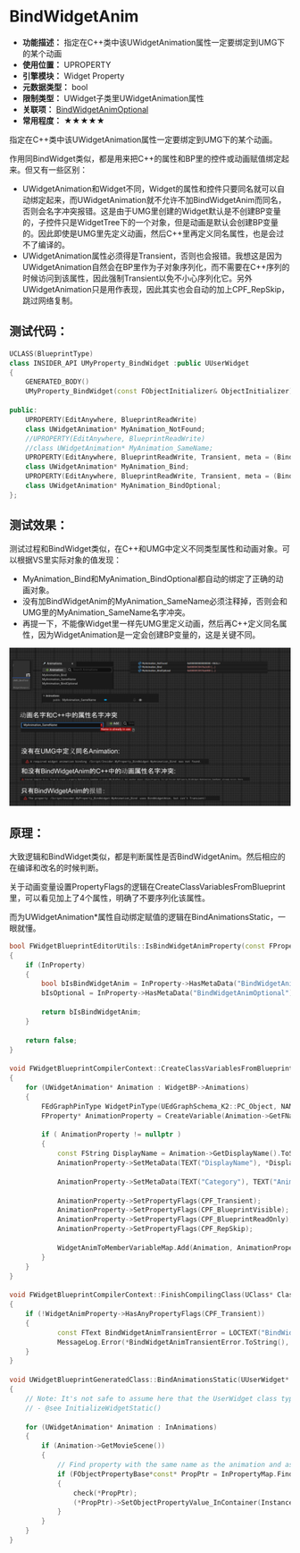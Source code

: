 ﻿# BindWidgetAnim

- **功能描述：** 指定在C++类中该UWidgetAnimation属性一定要绑定到UMG下的某个动画
- **使用位置：** UPROPERTY
- **引擎模块：** Widget Property
- **元数据类型：** bool
- **限制类型：** UWidget子类里UWidgetAnimation属性
- **关联项：** [BindWidgetAnimOptional](#Meta_Widget_BindWidgetAnimOptional)
- **常用程度：** ★★★★★

指定在C++类中该UWidgetAnimation属性一定要绑定到UMG下的某个动画。

作用同BindWidget类似，都是用来把C++的属性和BP里的控件或动画赋值绑定起来。但又有一些区别：

- UWidgetAnimation和Widget不同，Widget的属性和控件只要同名就可以自动绑定起来，而UWidgetAnimation就不允许不加BindWidgetAnim而同名，否则会名字冲突报错。这是由于UMG里创建的Widget默认是不创建BP变量的，子控件只是WidgetTree下的一个对象，但是动画是默认会创建BP变量的。因此即使是UMG里先定义动画，然后C++里再定义同名属性，也是会过不了编译的。
- UWidgetAnimation属性必须得是Transient，否则也会报错。我想这是因为UWidgetAnimation自然会在BP里作为子对象序列化，而不需要在C++序列的时候访问到该属性，因此强制Transient以免不小心序列化它。另外UWidgetAnimation只是用作表现，因此其实也会自动的加上CPF_RepSkip，跳过网络复制。

## 测试代码：

```cpp
UCLASS(BlueprintType)
class INSIDER_API UMyProperty_BindWidget :public UUserWidget
{
	GENERATED_BODY()
	UMyProperty_BindWidget(const FObjectInitializer& ObjectInitializer);

public:
	UPROPERTY(EditAnywhere, BlueprintReadWrite)
	class UWidgetAnimation* MyAnimation_NotFound;
	//UPROPERTY(EditAnywhere, BlueprintReadWrite)
	//class UWidgetAnimation* MyAnimation_SameName;
	UPROPERTY(EditAnywhere, BlueprintReadWrite, Transient, meta = (BindWidgetAnim))
	class UWidgetAnimation* MyAnimation_Bind;
	UPROPERTY(EditAnywhere, BlueprintReadWrite, Transient, meta = (BindWidgetAnimOptional))
	class UWidgetAnimation* MyAnimation_BindOptional;
};
```

## 测试效果：

测试过程和BindWidget类似，在C++和UMG中定义不同类型属性和动画对象。可以根据VS里实际对象的值发现：

- MyAnimation_Bind和MyAnimation_BindOptional都自动的绑定了正确的动画对象。
- 没有加BindWidgetAnim的MyAnimation_SameName必须注释掉，否则会和UMG里的MyAnimation_SameName名字冲突。
- 再提一下，不能像Widget里一样先UMG里定义动画，然后再C++定义同名属性，因为WidgetAnimation是一定会创建BP变量的，这是关键不同。

![Untitled](Meta_Widget_BindWidgetAnim_Untitled.png)

## 原理：

大致逻辑和BindWidget类似，都是判断属性是否BindWidgetAnim。然后相应的在编译和改名的时候判断。

关于动画变量设置PropertyFlags的逻辑在CreateClassVariablesFromBlueprint里，可以看见加上了4个属性，明确了不要序列化该属性。

而为UWidgetAnimation*属性自动绑定赋值的逻辑在BindAnimationsStatic，一眼就懂。

```cpp
bool FWidgetBlueprintEditorUtils::IsBindWidgetAnimProperty(const FProperty* InProperty, bool& bIsOptional)
{
	if (InProperty)
	{
		bool bIsBindWidgetAnim = InProperty->HasMetaData("BindWidgetAnim") || InProperty->HasMetaData("BindWidgetAnimOptional");
		bIsOptional = InProperty->HasMetaData("BindWidgetAnimOptional");

		return bIsBindWidgetAnim;
	}

	return false;
}

void FWidgetBlueprintCompilerContext::CreateClassVariablesFromBlueprint()
{
	for (UWidgetAnimation* Animation : WidgetBP->Animations)
	{
		FEdGraphPinType WidgetPinType(UEdGraphSchema_K2::PC_Object, NAME_None, Animation->GetClass(), EPinContainerType::None, true, FEdGraphTerminalType());
		FProperty* AnimationProperty = CreateVariable(Animation->GetFName(), WidgetPinType);

		if ( AnimationProperty != nullptr )
		{
			const FString DisplayName = Animation->GetDisplayName().ToString();
			AnimationProperty->SetMetaData(TEXT("DisplayName"), *DisplayName);

			AnimationProperty->SetMetaData(TEXT("Category"), TEXT("Animations"));

			AnimationProperty->SetPropertyFlags(CPF_Transient);
			AnimationProperty->SetPropertyFlags(CPF_BlueprintVisible);
			AnimationProperty->SetPropertyFlags(CPF_BlueprintReadOnly);
			AnimationProperty->SetPropertyFlags(CPF_RepSkip);

			WidgetAnimToMemberVariableMap.Add(Animation, AnimationProperty);
		}
	}
}

void FWidgetBlueprintCompilerContext::FinishCompilingClass(UClass* Class)
{
	if (!WidgetAnimProperty->HasAnyPropertyFlags(CPF_Transient))
	{
			const FText BindWidgetAnimTransientError = LOCTEXT("BindWidgetAnimTransient", "The property @@ uses BindWidgetAnim, but isn't Transient!");
			MessageLog.Error(*BindWidgetAnimTransientError.ToString(), WidgetAnimProperty);
	}
}

void UWidgetBlueprintGeneratedClass::BindAnimationsStatic(UUserWidget* Instance, const TArrayView<UWidgetAnimation*> InAnimations, const TMap<FName, FObjectPropertyBase*>& InPropertyMap)
{
	// Note: It's not safe to assume here that the UserWidget class type is a UWidgetBlueprintGeneratedClass!
	// - @see InitializeWidgetStatic()

	for (UWidgetAnimation* Animation : InAnimations)
	{
		if (Animation->GetMovieScene())
		{
			// Find property with the same name as the animation and assign the animation to it.
			if (FObjectPropertyBase*const* PropPtr = InPropertyMap.Find(Animation->GetMovieScene()->GetFName()))
			{
				check(*PropPtr);
				(*PropPtr)->SetObjectPropertyValue_InContainer(Instance, Animation);
			}
		}
	}
}
```